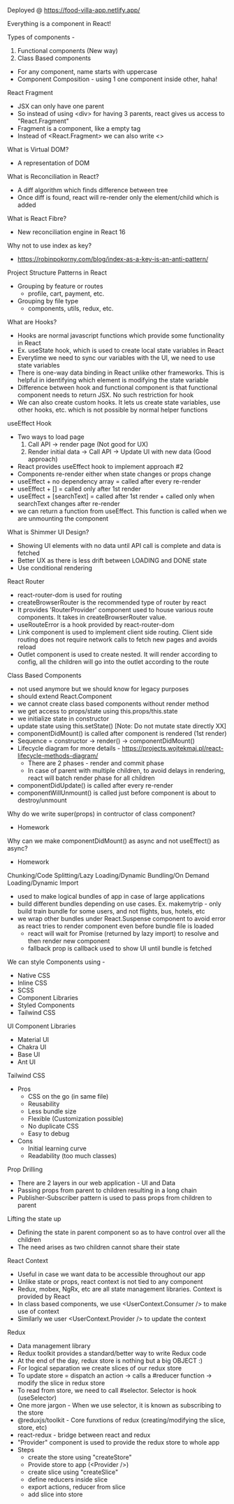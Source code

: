 Deployed @ https://food-villa-app.netlify.app/

Everything is a component in React!

Types of components -

1. Functional components (New way)
2. Class Based components

- For any component, name starts with uppercase
- Component Composition - using 1 one component inside other, haha!

React Fragment

- JSX can only have one parent
- So instead of using \<div> for having 3 parents, react gives us access to "React.Fragment"
- Fragment is a component, like a empty tag
- Instead of \<React.Fragment> we can also write <>

What is Virtual DOM?

- A representation of DOM

What is Reconciliation in React?

- A diff algorithm which finds difference between tree
- Once diff is found, react will re-render only the element/child which is added

What is React Fibre?

- New reconciliation engine in React 16

Why not to use index as key?

- https://robinpokorny.com/blog/index-as-a-key-is-an-anti-pattern/

Project Structure Patterns in React

- Grouping by feature or routes
  - profile, cart, payment, etc.
- Grouping by file type
  - components, utils, redux, etc.

What are Hooks?

- Hooks are normal javascript functions which provide some functionality in React
- Ex. useState hook, which is used to create local state variables in React
- Everytime we need to sync our variables with the UI, we need to use state variables
- There is one-way data binding in React unlike other frameworks. This is helpful in identifying which element is modifying the state variable
- Difference between hook and functional component is that functional component needs to return JSX. No such restriction for hook
- We can also create custom hooks. It lets us create state variables, use other hooks, etc. which is not possible by normal helper functions

useEffect Hook

- Two ways to load page
  1. Call API -> render page (Not good for UX)
  2. Render initial data -> Call API -> Update UI with new data (Good approach)
- React provides useEffect hook to implement approach #2
- Components re-render either when state changes or props change
- useEffect + no dependency array = called after every re-render
- useEffect + [] = called only after 1st render
- useEffect + [searchText] = called after 1st render + called only when searchText changes after re-render
- we can return a function from useEffect. This function is called when we are unmounting the component

What is Shimmer UI Design?

- Showing UI elements with no data until API call is complete and data is fetched
- Better UX as there is less drift between LOADING and DONE state
- Use conditional rendering

React Router

- react-router-dom is used for routing
- createBrowserRouter is the recommended type of router by react
- It provides 'RouterProvider' component used to house various route components. It takes in createBrowserRouter value.
- useRouteError is a hook provided by react-router-dom
- Link component is used to implement client side routing. Client side routing does not require network calls to fetch new pages and avoids reload
- Outlet component is used to create nested. It will render according to config, all the children will go into the outlet according to the route

Class Based Components

- not used anymore but we should know for legacy purposes
- should extend React.Component
- we cannot create class based components without render method
- we get access to props/state using this.props/this.state
- we initialize state in constructor
- update state using this.setState() [Note: Do not mutate state directly XX]
- componentDidMount() is called after component is rendered (1st render)
- Sequence = constructor -> render() -> componentDidMount()
- Lifecycle diagram for more details - https://projects.wojtekmaj.pl/react-lifecycle-methods-diagram/
  - There are 2 phases - render and commit phase
  - In case of parent with multiple children, to avoid delays in rendering, react will batch render phase for all children
- componentDidUpdate() is called after every re-render
- componentWillUnmount() is called just before component is about to destroy/unmount

Why do we write super(props) in contructor of class component?

- Homework

Why can we make componentDidMount() as async and not useEffect() as async?

- Homework

Chunking/Code Splitting/Lazy Loading/Dynamic Bundling/On Demand Loading/Dynamic Import

- used to make logical bundles of app in case of large applications
- build different bundles depending on use cases. Ex. makemytrip - only build train bundle for some users, and not flights, bus, hotels, etc
- we wrap other bundles under React.Suspense component to avoid error as react tries to render component even before bundle file is loaded
  - react will wait for Promise (returned by lazy import) to resolve and then render new component
  - fallback prop is callback used to show UI until bundle is fetched

We can style Components using -

- Native CSS
- Inline CSS
- SCSS
- Component Libraries
- Styled Components
- Tailwind CSS

UI Component Libraries

- Material UI
- Chakra UI
- Base UI
- Ant UI

Tailwind CSS

- Pros
  - CSS on the go (in same file)
  - Reusability
  - Less bundle size
  - Flexible (Customization possible)
  - No duplicate CSS
  - Easy to debug
- Cons
  - Initial learning curve
  - Readability (too much classes)

Prop Drilling

- There are 2 layers in our web application - UI and Data
- Passing props from parent to children resulting in a long chain
- Publisher-Subscriber pattern is used to pass props from children to parent

Lifting the state up

- Defining the state in parent component so as to have control over all the children
- The need arises as two children cannot share their state

React Context

- Useful in case we want data to be accessible throughout our app
- Unlike state or props, react context is not tied to any component
- Redux, mobex, NgRx, etc are all state management libraries. Context is provided by React
- In class based components, we use \<UserContext.Consumer /> to make use of context
- Similarly we user \<UserContext.Provider /> to update the context

Redux

- Data management library
- Redux toolkit provides a standard/better way to write Redux code
- At the end of the day, redux store is nothing but a big OBJECT :)
- For logical separation we create slices of our redux store
- To update store = dispatch an action -> calls a #reducer function -> modify the slice in redux store
- To read from store, we need to call #selector. Selector is hook (useSelector)
- One more jargon - When we use selector, it is known as subscribing to the store
- @reduxjs/toolkit - Core funxtions of redux (creating/modifying the slice, store, etc)
- react-redux - bridge between react and redux
- "Provider" component is used to provide the redux store to whole app
- Steps
  - create the store using "createStore"
  - Provide store to app (\<Provider />)
  - create slice using "createSlice"
  - define reducers inside slice
  - export actions, reducer from slice
  - add slice into store
